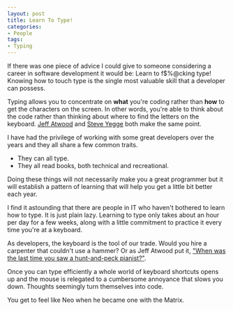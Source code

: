```yaml
---
layout: post
title: Learn To Type!
categories: 
- People
tags: 
- Typing
---
```


If there was one piece of advice I could give to someone considering a career
in software development it would be: Learn to f$%@cking type! Knowing how to
touch type is the single most valuable skill that a developer can possess.

Typing allows you to concentrate on **what** you're coding rather than **how**
to get the characters on the screen. In other words, you're able to think
about the code rather than thinking about where to find the letters on the
keyboard. [Jeff Atwood](http://www.codinghorror.com/blog/2008/11/we-are-typists-first-programmers-second.html) 
and [Steve Yegge](http://steve-yegge.blogspot.ca/2008/09/programmings-dirtiest-little-secret.html) both make
the same point.

I have had the privilege of working with some great developers over the years
and they all share a few common traits.

  * They can all type.
  * They all read books, both technical and recreational.

Doing these things will not necessarily make you a great programmer but it
will establish a pattern of learning that will help you get a little bit
better each year.

I find it astounding that there are people in IT who haven't bothered to learn
how to type. It is just plain lazy. Learning to type only takes about an hour
per day for a few weeks, along with a little commitment to practice it every
time you're at a keyboard.

As developers, the keyboard is the tool of our trade. Would you hire a
carpenter that couldn't use a hammer? Or as Jeff Atwood put it, 
["When was the last time you saw a hunt-and-peck pianist?"](http://programmers.stackexchange.com/questions/492/how-important-is-the-ability-to-touch-type).

Once you can type efficiently a whole world of keyboard shortcuts opens up and
the mouse is relegated to a cumbersome annoyance that slows you down. Thoughts
seemingly turn themselves into code.

You get to feel like Neo when he became one with the Matrix.

